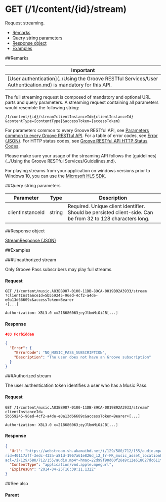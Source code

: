 # GET (/1/content/{id}/stream)
Request streaming.

-   [Remarks](#remarks)
-   [Query string parameters](#query-string-parameters)
-   [Response object](#response-object)
-   [Examples](#examples)

##Remarks


| Important                                                                        |
|------------------------------------------------------------------------------------------|
| [User authentication](../Using the Groove RESTful Services/User Authentication.md) is mandatory for this API. |

The full streaming request is composed of mandatory and optional URL parts and query parameters. A streaming request containing all parameters would resemble the following string:

```
/1/content/{id}/stream?clientInstanceId={clientInstanceId} &contentType={contentType}&accessToken={accessToken}
```

For parameters common to every Groove RESTful API, see [Parameters common to every Groove RESTful API](CommonParameters.md). For a table of error codes, see [Error (JSON)](JSON_Error.md). For HTTP status codes, see [Groove RESTful API HTTP Status Codes](HTTPStatusCodes.md).

Please make sure your usage of the streaming API follows the [guidelines](../Using the Groove RESTful Services/Guidelines.md).

For playing streams from your application on windows versions prior to Windows 10, you can use the [Microsoft HLS SDK](http://github.com/MicrosoftDX/MicrosoftHLSSDK).

##Query string parameters


| **Parameter**    | **Type** | **Description**                                                                                             |
|------------------|----------|-------------------------------------------------------------------------------------------------------------|
| clientInstanceId | string   | Required. Unique client identifier. Should be persisted client-side. Can be from 32 to 128 characters long. |

##Response object


[StreamResponse (JSON)](JSON_StreamResponse.md)

##Examples


###Unauthorized stream

Only Groove Pass subscribers may play full streams.

#### Request
```http
GET /1/content/music.A83EB907-0100-11DB-89CA-0019B92A3933/stream
?clientInstanceId=5b559245-96ed-4cf2-a4de-e0a13d66609c&accessToken=Bearer
+[...]

Authorization: XBL3.0 x=218686063;eyJlbmMiOiJB[...]
```
#### Response
```json
403 Forbidden 

{
  "Error": {
    "ErrorCode": "NO_MUSIC_PASS_SUBSCRIPTION",
    "Description": "The user does not have an Groove subscription"
  }
}
```

###Authorized stream


The user authentication token identifies a user who has a Music Pass.

#### Request
```http
GET /1/content/music.A83EB907-0100-11DB-89CA-0019B92A3933/stream?clientInstanceId=
5b559245-96ed-4cf2-a4de-e0a13d66609c&accessToken=Bearer+[...]

Authorization: XBL3.0 x=218686063;eyJlbmMiOiJB[...]
```
#### Response
```json
{
  "Url": "https://webstream-vh.akamaihd.net/i/129/580/712/155/audio.mp4/master.m3u8?
rid=40117aff-3edc-432a-a81d-1967a61e826d_i2_fr-FR_music_asset_location&hdnea=exp=1398443951~
acl=/i/129/580/712/155/audio.mp4*~hmac=22d99f90d60f28e9c12e618027dc611f973c9ba614ad04c7210570d807e6398c",
  "ContentType": "application/vnd.apple.mpegurl",
  "ExpiresOn": "2014-04-25T16:39:11.132Z"
}
```
##See also


#### Parent
